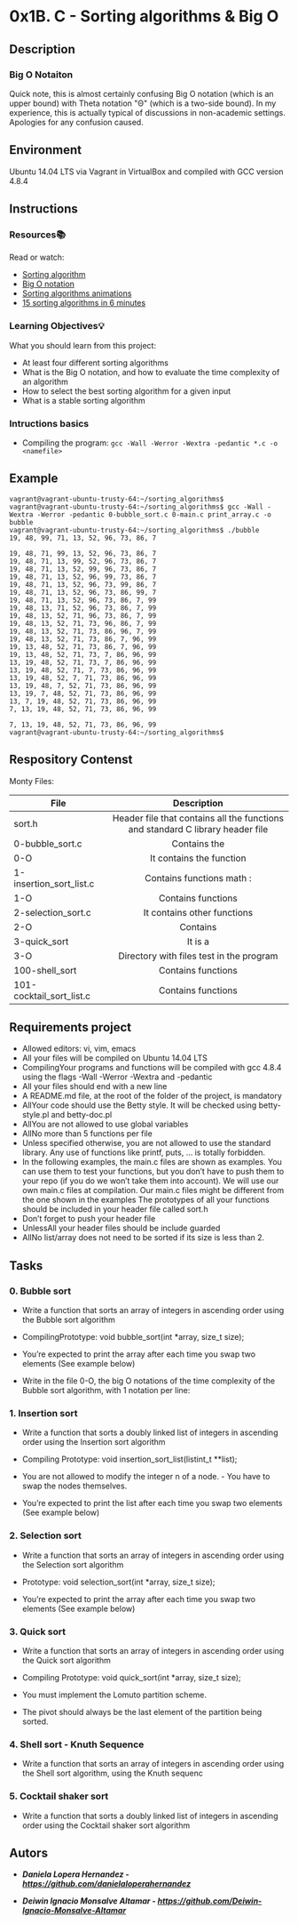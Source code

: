# 0x1B. C - Sorting algorithms & Big O

## Description

### Big O Notaiton
Quick note, this is almost certainly confusing Big O notation (which is an upper bound) with Theta notation "Θ" (which is a two-side bound). In my experience, this is actually typical of discussions in non-academic settings. Apologies for any confusion caused.


## Environment

Ubuntu 14.04 LTS via Vagrant in VirtualBox and compiled with GCC version 4.8.4

## Instructions

### Resources:books:
Read or watch:
* [Sorting algorithm](https://en.wikipedia.org/wiki/Sorting_algorithm)
* [Big O notation](https://stackoverflow.com/questions/487258/what-is-a-plain-english-explanation-of-big-o-notation)
* [Sorting algorithms animations](https://www.toptal.com/developers/sorting-algorithms)
* [15 sorting algorithms in 6 minutes](https://www.youtube.com/watch?v=kPRA0W1kECg)


### Learning Objectives:bulb:
What you should learn from this project:

* At least four different sorting algorithms
* What is the Big O notation, and how to evaluate the time complexity of an algorithm
* How to select the best sorting algorithm for a given input
* What is a stable sorting algorithm

### Intructions basics

-   Compiling the program: `gcc -Wall -Werror -Wextra -pedantic *.c -o <namefile>`

## Example
```
vagrant@vagrant-ubuntu-trusty-64:~/sorting_algorithms$
vagrant@vagrant-ubuntu-trusty-64:~/sorting_algorithms$ gcc -Wall -Wextra -Werror -pedantic 0-bubble_sort.c 0-main.c print_array.c -o bubble
vagrant@vagrant-ubuntu-trusty-64:~/sorting_algorithms$ ./bubble
19, 48, 99, 71, 13, 52, 96, 73, 86, 7

19, 48, 71, 99, 13, 52, 96, 73, 86, 7
19, 48, 71, 13, 99, 52, 96, 73, 86, 7
19, 48, 71, 13, 52, 99, 96, 73, 86, 7
19, 48, 71, 13, 52, 96, 99, 73, 86, 7
19, 48, 71, 13, 52, 96, 73, 99, 86, 7
19, 48, 71, 13, 52, 96, 73, 86, 99, 7
19, 48, 71, 13, 52, 96, 73, 86, 7, 99
19, 48, 13, 71, 52, 96, 73, 86, 7, 99
19, 48, 13, 52, 71, 96, 73, 86, 7, 99
19, 48, 13, 52, 71, 73, 96, 86, 7, 99
19, 48, 13, 52, 71, 73, 86, 96, 7, 99
19, 48, 13, 52, 71, 73, 86, 7, 96, 99
19, 13, 48, 52, 71, 73, 86, 7, 96, 99
19, 13, 48, 52, 71, 73, 7, 86, 96, 99
13, 19, 48, 52, 71, 73, 7, 86, 96, 99
13, 19, 48, 52, 71, 7, 73, 86, 96, 99
13, 19, 48, 52, 7, 71, 73, 86, 96, 99
13, 19, 48, 7, 52, 71, 73, 86, 96, 99
13, 19, 7, 48, 52, 71, 73, 86, 96, 99
13, 7, 19, 48, 52, 71, 73, 86, 96, 99
7, 13, 19, 48, 52, 71, 73, 86, 96, 99

7, 13, 19, 48, 52, 71, 73, 86, 96, 99
vagrant@vagrant-ubuntu-trusty-64:~/sorting_algorithms$
```

## Respository Contenst

Monty Files:

| File | Description
| ------------- |:-------------:|
| sort.h | Header file that contains all the functions and standard C library header file
| 0-bubble_sort.c | Contains the
| 0-O | It contains the function
| 1-insertion_sort_list.c | Contains functions math :
| 1-O |  Contains functions
| 2-selection_sort.c | It contains other functions
| 2-O | Contains
| 3-quick_sort | It is a
| 3-O | Directory with files test in the program
| 100-shell_sort |  Contains functions
| 101-cocktail_sort_list.c | Contains functions

 ## Requirements project

-  Allowed editors: vi, vim, emacs
-   All your files will be compiled on Ubuntu 14.04 LTS
-   CompilingYour programs and functions will be compiled with gcc 4.8.4 using the flags -Wall -Werror -Wextra and -pedantic
-   All your files should end with a new line
-   A README.md file, at the root of the folder of the project, is mandatory
-   AllYour code should use the Betty style. It will be checked using betty-style.pl and betty-doc.pl
-   AllYou are not allowed to use global variables
-   AllNo more than 5 functions per file
-   Unless specified otherwise, you are not allowed to use the standard library. Any use of functions like printf, puts, … is totally forbidden.
-   In the following examples, the main.c files are shown as examples. You can use them to test your functions, but you don’t have to push them to your repo (if you do we won’t take them into account). We will use our own main.c files at compilation. Our main.c files might be different from the one shown in the examples
The prototypes of all your functions should be included in your header file called sort.h
-   Don’t forget to push your header file
-   UnlessAll your header files should be include guarded
-   AllNo list/array does not need to be sorted if its size is less than 2.

## Tasks

### 0. Bubble sort
-   Write a function that sorts an array of integers in ascending order using the Bubble sort algorithm

-   CompilingPrototype: void bubble_sort(int *array, size_t size);
-   You’re expected to print the array after each time you swap two elements (See example below)
-   Write in the file 0-O, the big O notations of the time complexity of the Bubble sort algorithm, with 1 notation per line:

### 1. Insertion sort

-   Write a function that sorts a doubly linked list of integers in ascending order using the Insertion sort algorithm

-   Compiling Prototype: void insertion_sort_list(listint_t **list);
-   You are not allowed to modify the integer n of a node. -    You have to swap the nodes themselves.
-   You’re expected to print the list after each time you swap two elements (See example below)

### 2. Selection sort
-   Write a function that sorts an array of integers in ascending order using the Selection sort algorithm

-   Prototype: void selection_sort(int *array, size_t size);
-   You’re expected to print the array after each time you swap two elements (See example below)

### 3. Quick sort
-   Write a function that sorts an array of integers in ascending order using the Quick sort algorithm

-   Compiling Prototype: void quick_sort(int *array, size_t size);
-   You must implement the Lomuto partition scheme.
-   The pivot should always be the last element of the partition being sorted.

### 4. Shell sort - Knuth Sequence
-   Write a function that sorts an array of integers in ascending order using the Shell sort algorithm, using the Knuth sequenc

### 5. Cocktail shaker sort
-   Write a function that sorts a doubly linked list of integers in ascending order using the Cocktail shaker sort algorithm


## Autors

-   ***Daniela Lopera Hernandez - https://github.com/danielaloperahernandez***

-   ***Deiwin Ignacio Monsalve Altamar - <https://github.com/Deiwin-Ignacio-Monsalve-Altamar>***
